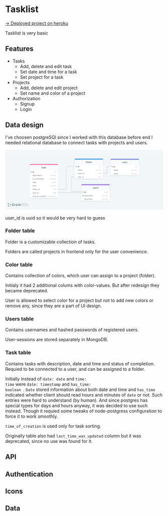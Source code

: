# Tasklist
[→ Deployed project on heroku](srgprp-tasklist.herokuapp.com/)

Tasklist is very basic

## Features

- Tasks
    - Add, delete and edit task
    - Set date and time for a task
    - Set project for a task
- Projects
    - Add, delete and edit project
    - Set name and color of a project
- Authorization
    - Signup
    - Login

## Data design
I've choosen postgreSQl since I worked with this database before end I needed relational database to connect tasks with projects and users.

![DB diagram](./readme-media/DBdiagram.png)

user_id is uuid so it would be very hard to guess

### Folder table

Folder is a customizable collection of tasks. 

Folders are called projects in frontend only for the user convenience.

### Color table

Contains collection of colors, which user can assign to a project (folder).

Initialy it had 2 additional colums with color-values. But after redesign they became deprecated.

User is allowed to select color for a project but not to add new colors or remove any, since they are a part of UI design. 

### Users table

Contains usernames and hashed passwords of registered users.

User-sessions are stored separately in MongoDB.

### Task table

Contains tasks with description, date and time and status of completion. Requied to be connected to a user, and can be assigned to a folder.

Initially instead of <code>date: date</code> and <code>time: time</code> were <code>date: timestamp</code> and <code>has_time: boolean </code>. <code>Date</code> stored information about both date and time and <code>has_time</code> indicated whether client should read hours and minutes of <code>date</code> or not. Such entries were hard to understand (by human). And since postgres has special types for days and hours anyway, it was decided to use such instead. Though it requied some tweaks of node-postgress configuration to force it to work smoothly.

<code>time_of_creation</code> is used only for task sorting.

Originally table also had <code>last_time_was_updated</code> column but it was deprecated, since no use was found for it.

## API
## Authentication

## Icons

## Data